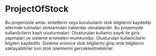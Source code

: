 # ProjectOfStock

Bu projemizde amac sirketlerin veya kuruluslarin stok bilgilerini kaydedip ellerinde tutmalari stoklarindan haberdar olmalalaridir.
Bu projemizde kullanilcilarin kayit olusturmalari. Olusturulan kullanici kaydi ile giris yapmalari ve sisteme erismeleri mumkundur. Olusturulan kullanicilarin bilgileri kaydedilir. Sisteme erisince stok bilgilerini girip stok bilgilerini saklayabilirler tum stok islemlerini gerceklestirebilirler.
